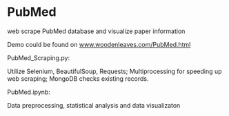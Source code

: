 # PubMed
web scrape PubMed database and visualize paper information

Demo could be found on www.woodenleaves.com/PubMed.html

PubMed_Scraping.py: 

Utilize Selenium, BeautifulSoup, Requests; Multiprocessing for speeding up web scraping; MongoDB checks existing records.

PubMed.ipynb: 

Data preprocessing, statistical analysis and data visualizaton
